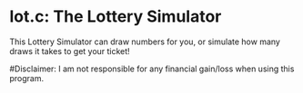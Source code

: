 # lot.c: The Lottery Simulator

This Lottery Simulator can draw numbers for you, or simulate how many draws it takes to get your ticket!

#Disclaimer: I am not responsible for any financial gain/loss when using this program.
